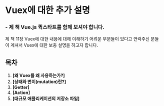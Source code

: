 # Vuex에 대한 추가 설명
### - 제 책 Vue.js 퀵스타트를 함께 보셔야 합니다.

제 책 11장 Vuex에 대한 내용에 대해 이해하기 어려운 부분들이 있다고 연락주신 분들이 계셔서 Vuex에 대한 보충 설명을 하고자 합니다.

## 목차
1. **[왜 Vuex를 왜 사용하는가?]**
2. **[상태와 변이(mutation)란?]**
3. **[Getter]**
4. **[Action]**
5. **[대규모 애플리케이션의 저장소 파일]**

